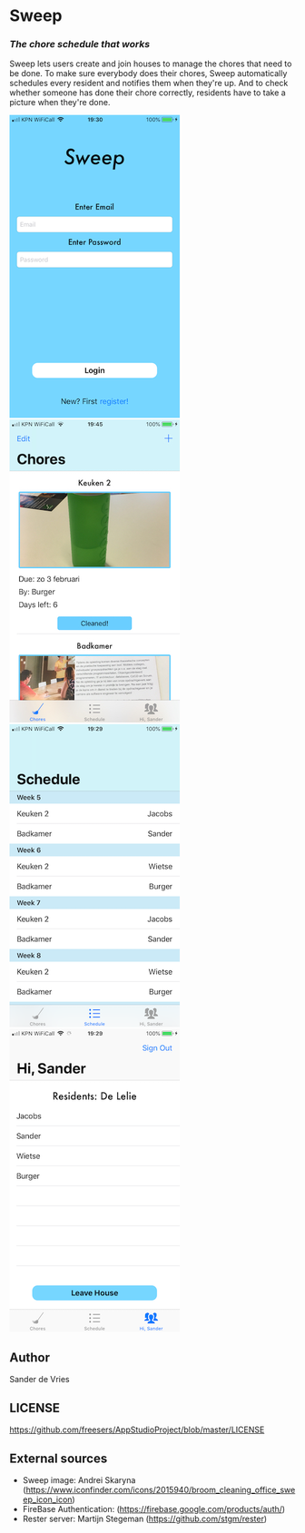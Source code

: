 # Sweep
### _The chore schedule that works_

Sweep lets users create and join houses to manage the chores that need to be done. To make sure everybody does their chores, Sweep automatically schedules every resident and notifies them when they're up. And to check whether someone has done their chore correctly, residents have to take a picture when they're done.

![](doc/signIn.PNG)
![](doc/chores.PNG)
![](doc/schedule.PNG)
![](doc/residentScreen.PNG)

## Author
Sander de Vries

## LICENSE
https://github.com/freesers/AppStudioProject/blob/master/LICENSE

## External sources
* Sweep image: Andrei Skaryna (https://www.iconfinder.com/icons/2015940/broom_cleaning_office_sweep_icon_icon)
* FireBase Authentication: (https://firebase.google.com/products/auth/)
* Rester server: Martijn Stegeman (https://github.com/stgm/rester)
